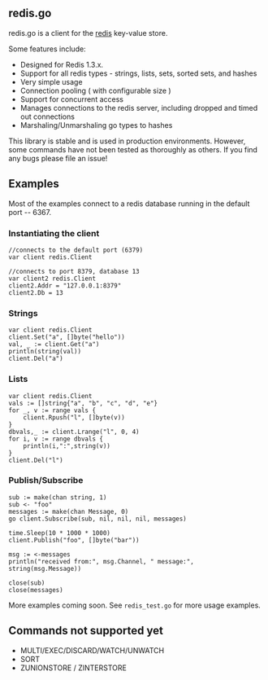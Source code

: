 ## redis.go

redis.go is a client for the [redis](http://github.com/antirez/redis) key-value store. 

Some features include:

* Designed for Redis 1.3.x. 
* Support for all redis types - strings, lists, sets, sorted sets, and hashes
* Very simple usage
* Connection pooling ( with configurable size )
* Support for concurrent access
* Manages connections to the redis server, including dropped and timed out connections
* Marshaling/Unmarshaling go types to hashes

This library is stable and is used in production environments. However, some commands have not been tested as thoroughly as others. If you find any bugs please file an issue!

## Examples

Most of the examples connect to a redis database running in the default port -- 6367. 

### Instantiating the client

    //connects to the default port (6379)
    var client redis.Client 
     
    //connects to port 8379, database 13
    var client2 redis.Client
    client2.Addr = "127.0.0.1:8379"
    client2.Db = 13

### Strings 

    var client redis.Client
    client.Set("a", []byte("hello"))
    val, _ := client.Get("a")
    println(string(val))
    client.Del("a")

### Lists

    var client redis.Client
    vals := []string{"a", "b", "c", "d", "e"}
    for _, v := range vals {
        client.Rpush("l", []byte(v))
    }
    dbvals,_ := client.Lrange("l", 0, 4)
    for i, v := range dbvals {
        println(i,":",string(v))
    }
    client.Del("l")

### Publish/Subscribe
    sub := make(chan string, 1)
    sub <- "foo"
    messages := make(chan Message, 0)
    go client.Subscribe(sub, nil, nil, nil, messages)

    time.Sleep(10 * 1000 * 1000)
    client.Publish("foo", []byte("bar"))

    msg := <-messages
    println("received from:", msg.Channel, " message:", string(msg.Message))

    close(sub)
    close(messages)


More examples coming soon. See `redis_test.go` for more usage examples.

## Commands not supported yet

* MULTI/EXEC/DISCARD/WATCH/UNWATCH
* SORT
* ZUNIONSTORE / ZINTERSTORE

